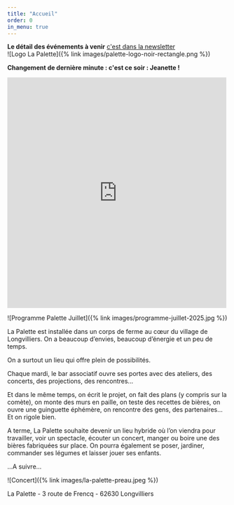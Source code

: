 ```yaml
---
title: "Accueil"
order: 0
in_menu: true
---
```

<div id="fb-root"></div>
<script async defer crossorigin="anonymous" src="https://connect.facebook.net/fr_FR/sdk.js#xfbml=1&version=v23.0"></script>

**Le détail des événements à venir** <a href="https://mailchi.mp/lapalette.org/lagazetteno3-2032?e=202a69079a" target="_blank">c'est dans la newsletter</a>
<br>
![Logo La Palette]({% link images/palette-logo-noir-rectangle.png %})
<br>

**Changement de dernière minute : c'est ce soir : Jeanette !**
<iframe src="https://www.facebook.com/plugins/post.php?href=https%3A%2F%2Fwww.facebook.com%2Fpermalink.php%3Fstory_fbid%3Dpfbid0feb5Z65Z2xiuSVEELF5r8EiwD42uYMrzcz56gUxVVvTNxqPWjKjaqZrjyfWQDJZkl%26id%3D100090895787563&show_text=true&width=500" width="500" height="526" style="border:none;overflow:hidden" scrolling="no" frameborder="0" allowfullscreen="true" allow="autoplay; clipboard-write; encrypted-media; picture-in-picture; web-share"></iframe>


![Programme Palette Juillet]({% link images/programme-juillet-2025.jpg %})
<br>

La Palette est installée dans un corps de ferme au cœur du village de Longvilliers.
On a beaucoup d’envies, beaucoup d’énergie et un peu de temps.  

On a surtout un lieu qui offre plein de possibilités.

Chaque mardi, le bar associatif ouvre ses portes avec des ateliers, des concerts, des projections, des rencontres...

Et dans le même temps, on écrit le projet, on fait des plans (y compris sur la comète), on monte des murs en paille, on teste des recettes de bières, on ouvre une guinguette éphémère, on rencontre des gens, des partenaires…
Et on rigole bien.

A terme, La Palette souhaite devenir un lieu hybride où l’on viendra pour travailler, voir un spectacle, écouter un concert, manger ou boire une des bières fabriquées sur place. On pourra également se poser, jardiner, commander ses légumes et laisser jouer ses enfants. 

…A suivre…

<div class="fb-page" 
data-href="https://www.facebook.com/profile.php?id=100090895787563"
data-width="380" 
data-hide-cover="false"
data-show-facepile="false"></div>

![Concert]({% link images/la-palette-preau.jpeg %})



La Palette - 3 route de Frencq - 62630 Longvilliers 